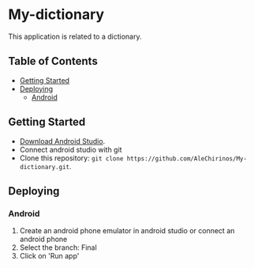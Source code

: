 # My-dictionary

This application is related to a dictionary.

## Table of Contents
- [Getting Started](#getting-started)
- [Deploying](#deploying)
  - [Android](#android)


## Getting Started

* [Download Android Studio](https://developer.android.com/studio?hl).
* Connect android studio with git
* Clone this repository: `git clone https://github.com/AleChirinos/My-dictionary.git`.

## Deploying

### Android

1. Create an android phone emulator in android studio or connect an android phone
2. Select the branch: Final 
2. Click on 'Run app'
